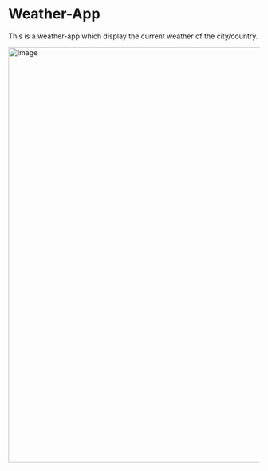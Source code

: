 # Weather-App
 This is a weather-app which display the current weather of the city/country.

<img width="1421" height="831" alt="Image" src="https://github.com/user-attachments/assets/0f38ba97-b6b5-40d9-b9de-8e4fc3358039" />
